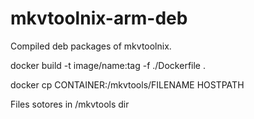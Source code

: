# mkvtoolnix-arm-deb

Compiled deb packages of mkvtoolnix.

docker build -t image/name:tag -f ./Dockerfile .

docker cp CONTAINER:/mkvtools/FILENAME HOSTPATH

Files sotores in /mkvtools dir

